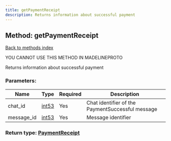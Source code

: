 ```yaml
---
title: getPaymentReceipt
description: Returns information about successful payment
---
```

## Method: getPaymentReceipt  
[Back to methods index](index.md)


YOU CANNOT USE THIS METHOD IN MADELINEPROTO


Returns information about successful payment

### Parameters:

| Name     |    Type       | Required | Description |
|----------|---------------|----------|-------------|
|chat\_id|[int53](../types/int53.md) | Yes|Chat identifier of the PaymentSuccessful message|
|message\_id|[int53](../types/int53.md) | Yes|Message identifier|


### Return type: [PaymentReceipt](../types/PaymentReceipt.md)

